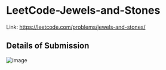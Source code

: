# LeetCode-Jewels-and-Stones
Link: https://leetcode.com/problems/jewels-and-stones/
## Details of Submission
![image](https://user-images.githubusercontent.com/51401355/215332263-546b8b7e-2839-4fdc-80f7-caf89ade3efa.png)
